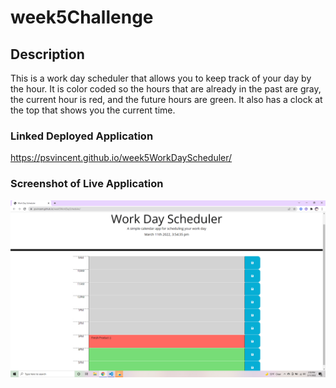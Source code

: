 # week5Challenge
## Description
This is a work day scheduler that allows you to keep track of your day by the hour.  It is color coded so the hours that are already in the past are gray, the current hour is red, and the future hours are green.  It also has a clock at the top that shows you the current time.
### Linked Deployed Application
https://psvincent.github.io/week5WorkDayScheduler/
### Screenshot of Live Application
![Screenshot](myassets/finalScreenshot.png)
